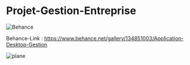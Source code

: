 # Projet-Gestion-Entreprise

![Behance](https://img.shields.io/badge/Behance-1769ff?style=for-the-badge&logo=behance&logoColor=white)

Behance-Link : https://www.behance.net/gallery/134851003/Application-Desktop-Gestion


![plane](https://user-images.githubusercontent.com/91982044/149402388-8e0eefef-b469-4254-a38e-fab236195426.PNG)
